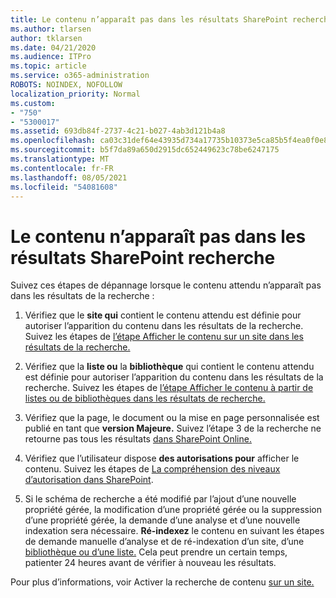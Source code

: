 ```yaml
---
title: Le contenu n’apparaît pas dans les résultats SharePoint recherche
ms.author: tlarsen
author: tklarsen
ms.date: 04/21/2020
ms.audience: ITPro
ms.topic: article
ms.service: o365-administration
ROBOTS: NOINDEX, NOFOLLOW
localization_priority: Normal
ms.custom:
- "750"
- "5300017"
ms.assetid: 693db84f-2737-4c21-b027-4ab3d121b4a8
ms.openlocfilehash: ca03c31def64e43935d734a17735b10373e5ca85b5f4ea0f0e886b9ea39884cd
ms.sourcegitcommit: b5f7da89a650d2915dc652449623c78be6247175
ms.translationtype: MT
ms.contentlocale: fr-FR
ms.lasthandoff: 08/05/2021
ms.locfileid: "54081608"
---
```

# <a name="content-doesnt-appear-in-sharepoint-search-results"></a>Le contenu n’apparaît pas dans les résultats SharePoint recherche

Suivez ces étapes de dépannage lorsque le contenu attendu n’apparaît pas dans les résultats de la recherche :
  
1. Vérifiez que le **site qui** contient le contenu attendu est définie pour autoriser l’apparition du contenu dans les résultats de la recherche. Suivez les étapes de [l’étape Afficher le contenu sur un site dans les résultats de la recherche.](https://docs.microsoft.com/sharepoint/make-site-content-searchable#show-content-on-a-site-in-search-results)

2. Vérifiez que la **liste ou** la **bibliothèque** qui contient le contenu attendu est définie pour autoriser l’apparition du contenu dans les résultats de la recherche. Suivez les étapes de [l’étape Afficher le contenu à partir de listes ou de bibliothèques dans les résultats de recherche.](https://docs.microsoft.com/sharepoint/make-site-content-searchable#show-content-from-lists-or-libraries-in-search-results)

3. Vérifiez que la page, le document ou la mise en page personnalisée est publié en tant que **version Majeure.** Suivez l’étape 3 de la recherche ne retourne pas tous les résultats [dans SharePoint Online.](https://go.microsoft.com/fwlink/?linkid=874525)

4. Vérifiez que l’utilisateur dispose **des autorisations pour** afficher le contenu. Suivez les étapes de [La compréhension des niveaux d’autorisation dans SharePoint](https://docs.microsoft.com/sharepoint/understanding-permission-levels).
    
5. Si le schéma de recherche a été modifié par l’ajout d’une nouvelle propriété gérée, la modification d’une propriété gérée ou la suppression d’une propriété gérée, la demande d’une analyse et d’une nouvelle indexation sera nécessaire. **Ré-indexez** le contenu en suivant les étapes de demande manuelle d’analyse et de ré-indexation d’un site, d’une [bibliothèque ou d’une liste.](https://docs.microsoft.com/sharepoint/crawl-site-content) Cela peut prendre un certain temps, patienter 24 heures avant de vérifier à nouveau les résultats.

Pour plus d’informations, voir Activer la recherche de contenu [sur un site.](https://docs.microsoft.com/sharepoint/make-site-content-searchable) 
  
